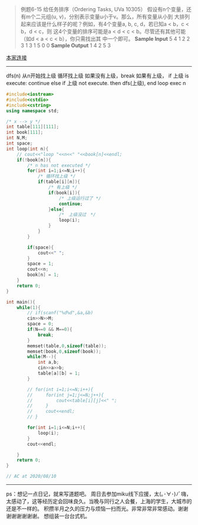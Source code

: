 >例题6-15 给任务排序（Ordering Tasks, UVa 10305）
假设有n个变量，还有m个二元组(u, v)，分别表示变量u小于v。那么，所有变量从小到
大排列起来应该是什么样子的呢？例如，有4个变量a, b, c, d，若已知a < b，c < b，d < c，则
这4个变量的排序可能是a < d < c < b。尽管还有其他可能（如d < a < c < b），你只需找出其
中一个即可。
**Sample Input**
5 4
1 2
2 3
1 3
1 5
0 0
**Sample Output**
1 4 2 5 3

[本家连接](https://onlinejudge.org/index.php?option=com_onlinejudge&Itemid=8&category=838&page=show_problem&problem=1246)

----

dfs(n) 从n开始找上级
循环找上级
    如果没有上级，break
    如果有上级，
        if 上级 is execute: continue
        else if 上级 not execute. then dfs(上级),
end loop
exec n

```cpp
#include<iostream>
#include<cstdio>
#include<cstring>
using namespace std;

/* x --> y */
int table[111][111];
int book[111];
int N,M;
int space;
int loop(int n){
    // cout<<"loop "<<n<<" "<<book[n]<<endl;
    if(!book[n]){
        /* n has not executed */
        for(int i=1;i<=N;i++){
            /* 循环找上级 */
            if(table[i][n]){
                /* 有上级 */
                if(book[i]){
                    /* 上级运行过了 */
                    continue;
                }else{
                    /*　上级没过　*/
                    loop(i);
                }
            }
        }

        if(space){
            cout<<" ";
        }
        space = 1;
        cout<<n;
        book[n] = 1;
    }
    return 0;
}

int main(){
    while(1){
        // if(scanf("%d%d",&a,&b)
        cin>>N>>M;
        space = 0;
        if(N==0 && M==0){
            break;
        }
        memset(table,0,sizeof(table));
        memset(book,0,sizeof(book));
        while(M--){
            int a,b;
            cin>>a>>b;
            table[a][b] = 1;
        }

        // for(int i=1;i<=N;i++){
        //     for(int j=1;j<=N;j++){
        //         cout<<table[i][j]<<" ";
        //     }
        //     cout<<endl;
        // }

        for(int i=1;i<=N;i++){
            loop(i);
        }
        cout<<endl;

    }
    return 0;
}

// AC at 2020/08/10
```

----
ps：想记一点日记，就来写道题吧。
周日去参加miku线下应援，太(｡･∀･)ﾉﾞ嗨，太感动了，这等经历定会回味良久。当晚与同行之人会餐，上海的学生，大城市的还是不一样的。
积攒半月之久的压力与烦恼一扫而光。非常非常非常感动。谢谢谢谢谢谢谢谢。
想组装一台台式机。
